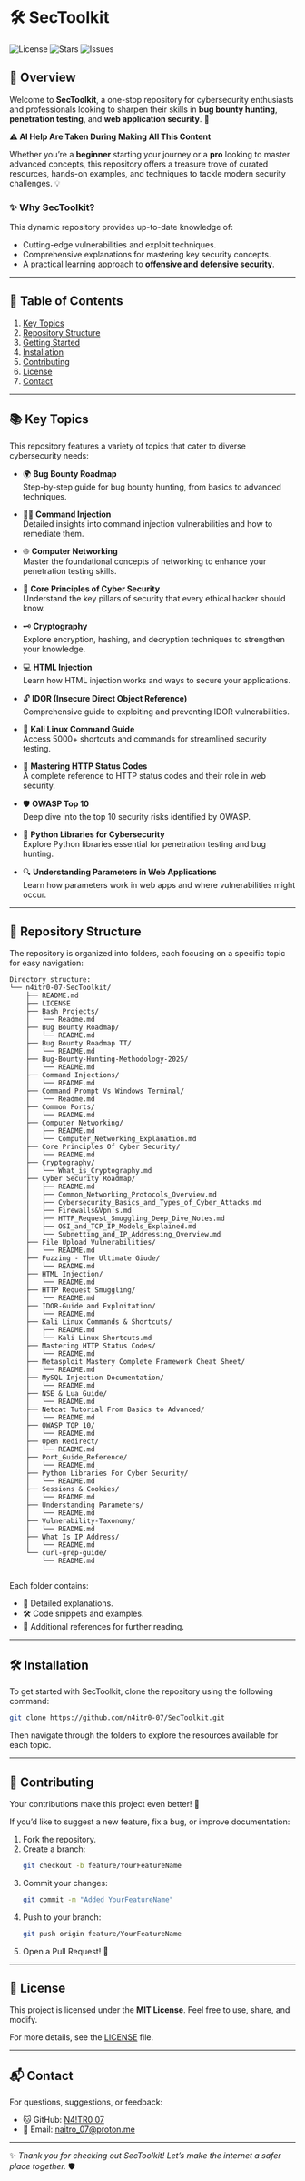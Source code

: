 # 🛠️ SecToolkit  

![License](https://img.shields.io/badge/License-MIT-blue.svg)  ![Stars](https://img.shields.io/github/stars/n4itr0-07/SecToolkit?style=social)  ![Issues](https://img.shields.io/github/issues/n4itr0-07/SecToolkit)

## 📌 Overview  

Welcome to **SecToolkit**, a one-stop repository for cybersecurity enthusiasts and professionals looking to sharpen their skills in **bug bounty hunting**, **penetration testing**, and **web application security**. 🚀  

**⚠️ AI Help Are Taken During Making All This Content**

Whether you’re a **beginner** starting your journey or a **pro** looking to master advanced concepts, this repository offers a treasure trove of curated resources, hands-on examples, and techniques to tackle modern security challenges. 💡  

### ✨ Why SecToolkit?  
This dynamic repository provides up-to-date knowledge of:  
- Cutting-edge vulnerabilities and exploit techniques.  
- Comprehensive explanations for mastering key security concepts.  
- A practical learning approach to **offensive and defensive security**.

---

## 📖 Table of Contents  

1. [Key Topics](#key-topics)  
2. [Repository Structure](#repository-structure)  
3. [Getting Started](#getting-started)  
4. [Installation](#installation)  
5. [Contributing](#contributing)  
6. [License](#license)  
7. [Contact](#contact)  

---

## 📚 Key Topics  

This repository features a variety of topics that cater to diverse cybersecurity needs:  

- 🌍 **Bug Bounty Roadmap**  
  Step-by-step guide for bug bounty hunting, from basics to advanced techniques.  

- 🧑‍💻 **Command Injection**  
  Detailed insights into command injection vulnerabilities and how to remediate them.  

- 🌐 **Computer Networking**  
  Master the foundational concepts of networking to enhance your penetration testing skills.  

- 🔐 **Core Principles of Cyber Security**  
  Understand the key pillars of security that every ethical hacker should know.  

- 🗝️ **Cryptography**  
  Explore encryption, hashing, and decryption techniques to strengthen your knowledge.  

- 💻 **HTML Injection**  
  Learn how HTML injection works and ways to secure your applications.  

- 🔓 **IDOR (Insecure Direct Object Reference)**  
  Comprehensive guide to exploiting and preventing IDOR vulnerabilities.  

- 🐧 **Kali Linux Command Guide**  
  Access 5000+ shortcuts and commands for streamlined security testing.  

- 🚦 **Mastering HTTP Status Codes**  
  A complete reference to HTTP status codes and their role in web security.  

- 🛡️ **OWASP Top 10**  
  Deep dive into the top 10 security risks identified by OWASP.  

- 🐍 **Python Libraries for Cybersecurity**  
  Explore Python libraries essential for penetration testing and bug hunting.  

- 🔍 **Understanding Parameters in Web Applications**  
  Learn how parameters work in web apps and where vulnerabilities might occur.  

---

## 📂 Repository Structure  

The repository is organized into folders, each focusing on a specific topic for easy navigation:  

```
Directory structure:
└── n4itr0-07-SecToolkit/
    ├── README.md
    ├── LICENSE
    ├── Bash Projects/
    │   └── Readme.md
    ├── Bug Bounty Roadmap/
    │   └── README.md
    ├── Bug Bounty Roadmap TT/
    │   └── README.md
    ├── Bug-Bounty-Hunting-Methodology-2025/
    │   └── README.md
    ├── Command Injections/
    │   └── README.md
    ├── Command Prompt Vs Windows Terminal/
    │   └── Readme.md
    ├── Common Ports/
    │   └── README.md
    ├── Computer Networking/
    │   ├── README.md
    │   └── Computer_Networking_Explanation.md
    ├── Core Principles Of Cyber Security/
    │   └── README.md
    ├── Cryptography/
    │   └── What_is_Cryptography.md
    ├── Cyber Security Roadmap/
    │   ├── README.md
    │   ├── Common_Networking_Protocols_Overview.md
    │   ├── Cybersecurity_Basics_and_Types_of_Cyber_Attacks.md
    │   ├── Firewalls&Vpn's.md
    │   ├── HTTP_Request_Smuggling_Deep_Dive_Notes.md
    │   ├── OSI_and_TCP_IP_Models_Explained.md
    │   └── Subnetting_and_IP_Addressing_Overview.md
    ├── File Upload Vulnerabilities/
    │   └── README.md
    ├── Fuzzing - The Ultimate Giude/
    │   └── README.md
    ├── HTML Injection/
    │   └── README.md
    ├── HTTP Request Smuggling/
    │   └── README.md
    ├── IDOR-Guide and Exploitation/
    │   └── README.md
    ├── Kali Linux Commands & Shortcuts/
    │   ├── README.md
    │   └── Kali Linux Shortcuts.md
    ├── Mastering HTTP Status Codes/
    │   └── README.md
    ├── Metasploit Mastery Complete Framework Cheat Sheet/
    │   └── README.md
    ├── MySQL Injection Documentation/
    │   └── README.md
    ├── NSE & Lua Guide/
    │   └── README.md
    ├── Netcat Tutorial From Basics to Advanced/
    │   └── README.md
    ├── OWASP TOP 10/
    │   └── README.md
    ├── Open Redirect/
    │   └── README.md
    ├── Port_Guide_Reference/
    │   └── README.md
    ├── Python Libraries For Cyber Security/
    │   └── README.md
    ├── Sessions & Cookies/
    │   └── README.md
    ├── Understanding Parameters/
    │   └── README.md
    ├── Vulnerability-Taxonomy/
    │   └── README.md
    ├── What Is IP Address/
    │   └── README.md
    └── curl-grep-guide/
        └── README.md
 
```

Each folder contains:  
- 📄 Detailed explanations.  
- 🛠️ Code snippets and examples.  
- 🔗 Additional references for further reading.


---

## 🛠️ Installation  

To get started with SecToolkit, clone the repository using the following command:  

```bash
git clone https://github.com/n4itr0-07/SecToolkit.git
```  

Then navigate through the folders to explore the resources available for each topic.  

---

## 🤝 Contributing  

Your contributions make this project even better! 🌟  

If you’d like to suggest a new feature, fix a bug, or improve documentation:  
1. Fork the repository.  
2. Create a branch:  
   ```bash
   git checkout -b feature/YourFeatureName
   ```  
3. Commit your changes:  
   ```bash
   git commit -m "Added YourFeatureName"
   ```  
4. Push to your branch:  
   ```bash
   git push origin feature/YourFeatureName
   ```  
5. Open a Pull Request! 🚀  

---

## 📜 License  

This project is licensed under the **MIT License**. Feel free to use, share, and modify.  

For more details, see the [LICENSE](LICENSE) file.  

---

## 📬 Contact  

For questions, suggestions, or feedback:  
- 🐱 GitHub: [N4!TR0 07](https://github.com/n4itr0-07/)  
- 📧 Email: [naitro_07@proton.me](mailto:naitro_07@proton.me)  

---  

✨ *Thank you for checking out SecToolkit! Let’s make the internet a safer place together.* 🛡️  
